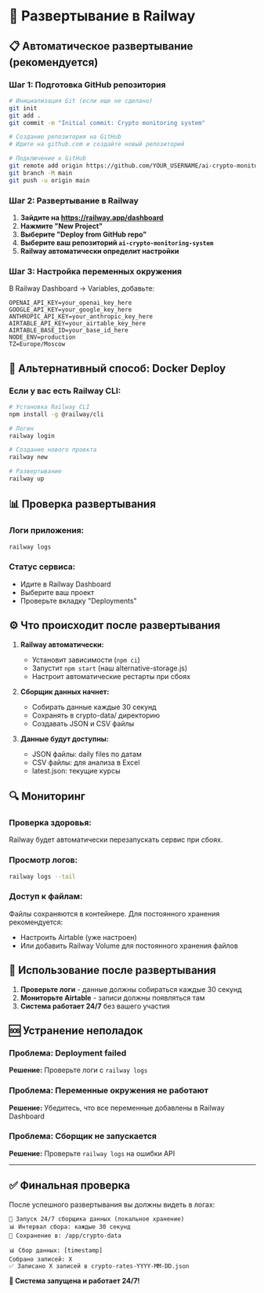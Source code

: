 # 🚂 Развертывание в Railway

## 📋 Автоматическое развертывание (рекомендуется)

### Шаг 1: Подготовка GitHub репозитория

```bash
# Инициализация Git (если еще не сделано)
git init
git add .
git commit -m "Initial commit: Crypto monitoring system"

# Создание репозитория на GitHub
# Идите на github.com и создайте новый репозиторий

# Подключение к GitHub
git remote add origin https://github.com/YOUR_USERNAME/ai-crypto-monitoring-system.git
git branch -M main
git push -u origin main
```

### Шаг 2: Развертывание в Railway

1. **Зайдите на https://railway.app/dashboard**
2. **Нажмите "New Project"**
3. **Выберите "Deploy from GitHub repo"**
4. **Выберите ваш репозиторий `ai-crypto-monitoring-system`**
5. **Railway автоматически определит настройки**

### Шаг 3: Настройка переменных окружения

В Railway Dashboard → Variables, добавьте:

```env
OPENAI_API_KEY=your_openai_key_here
GOOGLE_API_KEY=your_google_key_here
ANTHROPIC_API_KEY=your_anthropic_key_here
AIRTABLE_API_KEY=your_airtable_key_here
AIRTABLE_BASE_ID=your_base_id_here
NODE_ENV=production
TZ=Europe/Moscow
```

## 🐳 Альтернативный способ: Docker Deploy

### Если у вас есть Railway CLI:

```bash
# Установка Railway CLI
npm install -g @railway/cli

# Логин
railway login

# Создание нового проекта
railway new

# Развертывание
railway up
```

## 📊 Проверка развертывания

### Логи приложения:
```bash
railway logs
```

### Статус сервиса:
- Идите в Railway Dashboard
- Выберите ваш проект  
- Проверьте вкладку "Deployments"

## ⚙️ Что происходит после развертывания

1. **Railway автоматически:**
   - Установит зависимости (`npm ci`)
   - Запустит `npm start` (наш alternative-storage.js)
   - Настроит автоматические рестарты при сбоях

2. **Сборщик данных начнет:**
   - Собирать данные каждые 30 секунд
   - Сохранять в crypto-data/ директорию
   - Создавать JSON и CSV файлы

3. **Данные будут доступны:**
   - JSON файлы: daily files по датам
   - CSV файлы: для анализа в Excel
   - latest.json: текущие курсы

## 🔍 Мониторинг

### Проверка здоровья:
Railway будет автоматически перезапускать сервис при сбоях.

### Просмотр логов:
```bash
railway logs --tail
```

### Доступ к файлам:
Файлы сохраняются в контейнере. Для постоянного хранения рекомендуется:
- Настроить Airtable (уже настроен)
- Или добавить Railway Volume для постоянного хранения файлов

## 📱 Использование после развертывания

1. **Проверьте логи** - данные должны собираться каждые 30 секунд
2. **Мониторьте Airtable** - записи должны появляться там  
3. **Система работает 24/7** без вашего участия

## 🆘 Устранение неполадок

### Проблема: Deployment failed
**Решение:** Проверьте логи с `railway logs`

### Проблема: Переменные окружения не работают  
**Решение:** Убедитесь, что все переменные добавлены в Railway Dashboard

### Проблема: Сборщик не запускается
**Решение:** Проверьте `railway logs` на ошибки API

---

## ✅ Финальная проверка

После успешного развертывания вы должны видеть в логах:
```
🚀 Запуск 24/7 сборщика данных (локальное хранение)
📊 Интервал сбора: каждые 30 секунд  
💾 Сохранение в: /app/crypto-data

📊 Сбор данных: [timestamp]
Собрано записей: X
✅ Записано X записей в crypto-rates-YYYY-MM-DD.json
```

**🎉 Система запущена и работает 24/7!**